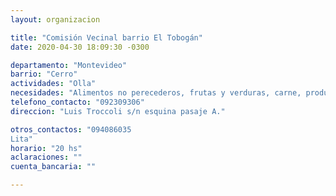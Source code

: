 ```yaml
---
layout: organizacion

title: "Comisión Vecinal barrio El Tobogán"
date: 2020-04-30 18:09:30 -0300

departamento: "Montevideo"
barrio: "Cerro"
actividades: "Olla"
necesidades: "Alimentos no perecederos, frutas y verduras, carne, productos sanitarios"
telefono_contacto: "092309306"
direccion: "Luis Troccoli s/n esquina pasaje A."

otros_contactos: "094086035
Lita"
horario: "20 hs"
aclaraciones: ""
cuenta_bancaria: ""

---
```

